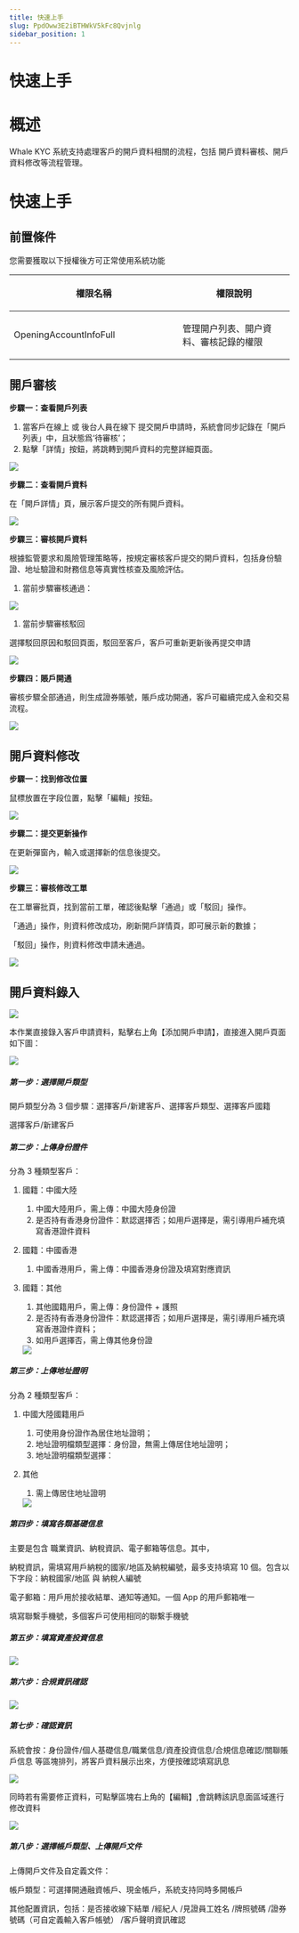 ```yaml
---
title: 快速上手
slug: PpdOww3E2iBTHWkV5kFc8Qvjnlg
sidebar_position: 1
---
```



# 快速上手

# 概述

Whale KYC 系統支持處理客戶的開戶資料相關的流程，包括 開戶資料審核、開戶資料修改等流程管理。

# 快速上手

## 前置條件

您需要獲取以下授權後方可正常使用系統功能

<table header_row="1">
<colgroup>
<col width="437"/>
<col width="393"/>
</colgroup>
<thead>
<tr><th><p>權限名稱</p></th><th><p>權限說明</p></th></tr>
</thead>
<tbody>
<tr><td><p>OpeningAccountInfoFull</p></td><td><p>管理開户列表、開户資料、審核記錄的權限</p></td></tr>
</tbody>
</table>

## 開戶審核

**步驟一：查看開戶列表**

1. 當客戶在線上 或 後台人員在線下 提交開戶申請時，系統會同步記錄在「開戶列表」中，且狀態爲‘待審核’；
2. 點擊「詳情」按鈕，將跳轉到開戶資料的完整詳細頁面。

<img src="/assets/KcsxbGoFjoxIcQxMmKmcUHQBnvc.png" src-width="2834" src-height="1136" align="center"/>

**步驟二：查看開戶資料**

在「開戶詳情」頁，展示客戶提交的所有開戶資料。

<img src="/assets/Xm5BbBqjBonqZ5xU9NBcDkTRn0g.png" src-width="2854" src-height="1312" align="center"/>

**步驟三：審核開戶資料**

根據監管要求和風險管理策略等，按規定審核客戶提交的開戶資料，包括身份驗證、地址驗證和財務信息等真實性核查及風險評估。

1. 當前步驟審核通過：

<img src="/assets/HX37bwMmfoFXavxaBq1cdpN3nud.png" src-width="2916" src-height="1405" align="center"/>

1. 當前步驟審核駁回

選擇駁回原因和駁回頁面，駁回至客戶，客戶可重新更新後再提交申請

<img src="/assets/XM77bJ4GmoLQtZxbxa7c3HY2ns6.png" src-width="2850" src-height="1394" align="center"/>

**步驟四：賬戶開通**

審核步驟全部通過，則生成證券賬號，賬戶成功開通，客戶可繼續完成入金和交易流程。

<img src="/assets/U0P2bLT1XoqtwpxyN1Sc851gnM4.png" src-width="2854" src-height="1306" align="center"/>

## 開戶資料修改

**步驟一：找到修改位置**

鼠標放置在字段位置，點擊「編輯」按鈕。

<img src="/assets/BfDjb2xyOoq0zQxKeo0cFeUfnKe.png" src-width="2380" src-height="926" align="center"/>

**步驟二：提交更新操作**

在更新彈窗內，輸入或選擇新的信息後提交。

<img src="/assets/U7ZFbTbqhoC92Jx097XcPGUWn8I.png" src-width="2426" src-height="1286" align="center"/>

**步驟三：審核修改工單**

在工單審批頁，找到當前工單，確認後點擊「通過」或「駁回」操作。

「通過」操作，則資料修改成功，刷新開戶詳情頁，即可展示新的數據；

「駁回」操作，則資料修改申請未通過。

<img src="/assets/NQpybejFnotnIKx12F0cVbd7nBh.png" src-width="2542" src-height="1488" align="center"/>

## 開戶資料錄入

<img src="/assets/QjiybXqO0oiEvvxeOnYcPyNJnhd.png" src-width="3798" src-height="812" align="center"/>

本作業直接錄入客戶申請資料，點擊右上角【添加開戶申請】，直接進入開戶頁面如下圖：

<img src="/assets/EpmQbrIVgoxu3lxOjr7cl39bn9c.png" src-width="3288" src-height="1298" align="center"/>

##### 第一步：選擇開戶類型

開戶類型分為 3 個步驟：選擇客戶/新建客戶、選擇客戶類型、選擇客戶國籍

選擇客戶/新建客戶 

##### **第二步**：上傳身份證件

分為 3 種類型客戶：

1. 國籍：中國大陸 
    1. 中國大陸用戶，需上傳：中國大陸身份證 
    2. 是否持有香港身份證件：默認選擇否；如用戶選擇是，需引導用戶補充填寫香港證件資料

2. 國籍：中國香港 
    1. 中國香港用戶，需上傳：中國香港身份證及填寫對應資訊

3. 國籍：其他 
    1. 其他國籍用戶，需上傳：身份證件 + 護照 
    2. 是否持有香港身份證件：默認選擇否；如用戶選擇是，需引導用戶補充填寫香港證件資料；
    3. 如用戶選擇否，需上傳其他身份證
    <img src="/assets/WKbLbf3UloN57dxc1MScAJ5gnQc.png" src-width="3252" src-height="1822" align="center"/>

##### **第三步**：上傳地址證明

分為 2 種類型客戶：

1. 中國大陸國籍用戶
    1. 可使用身份證作為居住地址證明；
    2. 地址證明檔類型選擇：身份證，無需上傳居住地址證明；
    3. 地址證明檔類型選擇：

2. 其他
    1. 需上傳居住地址證明
    <img src="/assets/ArIpb7FOfocpFxx3BEvcg8n2nUf.png" src-width="3252" src-height="1604" align="center"/>

##### **第四步**：填寫各類基礎信息

主要是包含 職業資訊、納稅資訊、電子郵箱等信息。其中，

納稅資訊，需填寫用戶納稅的國家/地區及納稅編號，最多支持填寫 10 個。包含以下字段：納稅國家/地區  與 納稅人編號

電子郵箱：用戶用於接收結單、通知等通知。一個 App 的用戶郵箱唯一

填寫聯繫手機號，多個客戶可使用相同的聯繫手機號

##### **第五步**：填寫資產投資信息

<img src="/assets/NcsMbrqtPoneYvxbCizc3BJrnxd.png" src-width="3258" src-height="1804" align="center"/>

##### **第六步**：合規資訊確認

<img src="/assets/QQvLbwCdAojkJkxPUFAcrwHOnSa.png" src-width="3254" src-height="1806" align="center"/>

##### **第七步**：確認資訊

系統會按：身份證件/個人基礎信息/職業信息/資產投資信息/合規信息確認/關聯賬戶信息 等區塊排列，將客戶資料展示出來，方便按確認填寫訊息

<img src="/assets/O4E4bPKVYofTvexq4LwcB5WanZc.png" src-width="3250" src-height="1576" align="center"/>

同時若有需要修正資料，可點擊區塊右上角的【編輯】,會跳轉該訊息面區域進行修改資料

<img src="/assets/J8aqbAbepo5ExsxT5XicuT9AnAh.png" src-width="3162" src-height="1142" align="center"/>

##### **第八步**：選擇帳戶類型、上傳開戶文件

上傳開戶文件及自定義文件： 

帳戶類型：可選擇開通融資帳戶、現金帳戶，系統支持同時多開帳戶

其他配置資訊，包括：是否接收線下結單 /經紀人 /見證員工姓名 /牌照號碼 /證券號碼（可自定義輸入客戶帳號） /客戶聲明資訊確認

